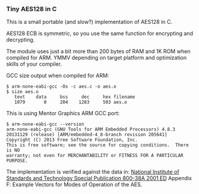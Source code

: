 ### Tiny AES128 in C

This is a small portable (and slow?) implementation of AES128 in C.

AES128 ECB is symmetric, so you use the same function for encrypting and decrypting.

The module uses just a bit more than 200 bytes of RAM and 1K ROM when compiled for ARM.
YMMV depending on target platform and optimization skills of your compiler.


GCC size output when compiled for ARM:


    $ arm-none-eabi-gcc -Os -c aes.c -o aes.o
    $ size aes.o
       text    data     bss     dec     hex filename
       1079       0     204    1283     503 aes.o


This is using Mentor Graphics ARM GCC port:

    $ arm-none-eabi-gcc --version
    arm-none-eabi-gcc (GNU Tools for ARM Embedded Processors) 4.8.3 20131129 (release) [ARM/embedded-4_8-branch revision 205641]
    Copyright (C) 2013 Free Software Foundation, Inc.
    This is free software; see the source for copying conditions.  There is NO
    warranty; not even for MERCHANTABILITY or FITNESS FOR A PARTICULAR PURPOSE.


The implementation is verified against the data in:
[National Institute of Standards and Technology Special Publication 800-38A 2001 ED](http://csrc.nist.gov/publications/nistpubs/800-38a/sp800-38a.pdf) Appendix F: Example Vectors for Modes of Operation of the AES.
